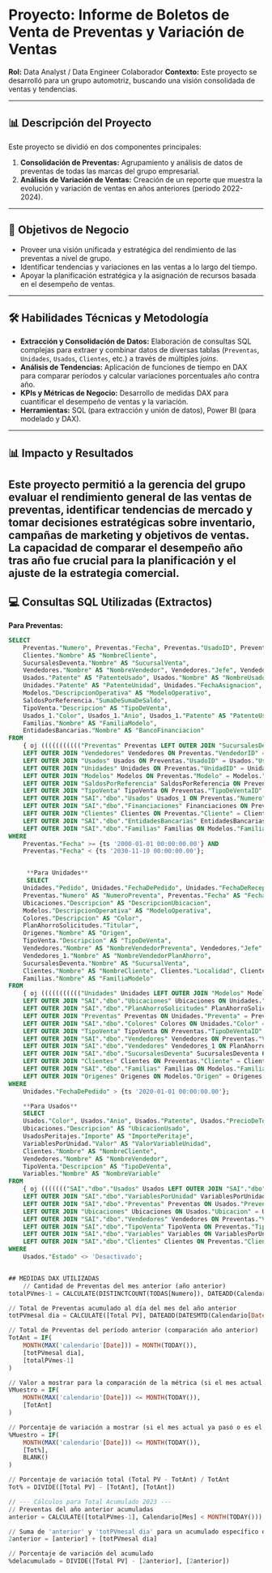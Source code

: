 # Proyecto: Informe de Boletos de Venta de Preventas y Variación de Ventas

**Rol:** Data Analyst / Data Engineer Colaborador
**Contexto:** Este proyecto se desarrolló para un grupo automotriz, buscando una visión consolidada de ventas y tendencias.

---

## 📊 Descripción del Proyecto

Este proyecto se dividió en dos componentes principales:
1.  **Consolidación de Preventas:** Agrupamiento y análisis de datos de preventas de todas las marcas del grupo empresarial.
2.  **Análisis de Variación de Ventas:** Creación de un reporte que muestra la evolución y variación de ventas en años anteriores (periodo 2022-2024).

---

## 🎯 Objetivos de Negocio

* Proveer una visión unificada y estratégica del rendimiento de las preventas a nivel de grupo.
* Identificar tendencias y variaciones en las ventas a lo largo del tiempo.
* Apoyar la planificación estratégica y la asignación de recursos basada en el desempeño de ventas.

---

## 🛠️ Habilidades Técnicas y Metodología

* **Extracción y Consolidación de Datos:** Elaboración de consultas SQL complejas para extraer y combinar datos de diversas tablas (`Preventas`, `Unidades`, `Usados`, `Clientes`, etc.) a través de múltiples *joins*.
* **Análisis de Tendencias:** Aplicación de funciones de tiempo en DAX para comparar períodos y calcular variaciones porcentuales año contra año.
* **KPIs y Métricas de Negocio:** Desarrollo de medidas DAX para cuantificar el desempeño de ventas y la variación.
* **Herramientas:** SQL (para extracción y unión de datos), Power BI (para modelado y DAX).
---
 ## 📊 Impacto y Resultados
Este proyecto permitió a la gerencia del grupo evaluar el rendimiento general de las ventas de preventas, identificar tendencias de mercado y tomar decisiones estratégicas sobre inventario, campañas de marketing y objetivos de ventas. La capacidad de comparar el desempeño año tras año fue crucial para la planificación y el ajuste de la estrategia comercial.
---
## 💻 Consultas SQL Utilizadas (Extractos)

**Para Preventas:**
```sql
SELECT
    Preventas."Numero", Preventas."Fecha", Preventas."UsadoID", Preventas."PrecioVenta", Preventas."Anulada", Preventas."Modelo", Preventas."Financiacion_Importe",
    Clientes."Nombre" AS "NombreCliente",
    SucursalesDeventa."Nombre" AS "SucursalVenta",
    Vendedores."Nombre" AS "NombreVendedor", Vendedores."Jefe", Vendedores."Activo",
    Usados."Patente" AS "PatenteUsado", Usados."Nombre" AS "NombreUsado",
    Unidades."Patente" AS "PatenteUnidad", Unidades."FechaAsignacion", Unidades."FechaPatentamiento", Unidades."Carroceria",
    Modelos."DescripcionOperativa" AS "ModeloOperativo",
    SaldosPorReferencia."SumaDeSumaDeSaldo",
    TipoVenta."Descripcion" AS "TipoDeVenta",
    Usados_1."Color", Usados_1."Anio", Usados_1."Patente" AS "PatenteUsado2", Usados_1."PrecioDeToma", Usados_1."Marca" AS "MarcaUsado2", Usados_1."Modelo" AS "ModeloUsado2",
    Familias."Nombre" AS "FamiliaModelo",
    EntidadesBancarias."Nombre" AS "BancoFinanciacion"
FROM
    { oj ((((((((((("Preventas" Preventas LEFT OUTER JOIN "SucursalesDeventa" SucursalesDeventa ON Preventas."Sucursal" = SucursalesDeventa."Numero")
    LEFT OUTER JOIN "Vendedores" Vendedores ON Preventas."VendedorID" = Vendedores."VendedorId")
    LEFT OUTER JOIN "Usados" Usados ON Preventas."UsadoID" = Usados."UsadoID")
    LEFT OUTER JOIN "Unidades" Unidades ON Preventas."UnidadID" = Unidades."UnidadID")
    LEFT OUTER JOIN "Modelos" Modelos ON Preventas."Modelo" = Modelos."Modelo")
    LEFT OUTER JOIN "SaldosPorReferencia" SaldosPorReferencia ON Preventas."Numero" = SaldosPorReferencia."Referencia")
    LEFT OUTER JOIN "TipoVenta" TipoVenta ON Preventas."TipoDeVentaID" = TipoVenta."TipoVentaID")
    LEFT OUTER JOIN "SAI"."dbo"."Usados" Usados_1 ON Preventas."Numero" = Usados_1."PreVentaOrigen")
    LEFT OUTER JOIN "SAI"."dbo"."Financiaciones" Financiaciones ON Preventas."FinanciacionID" = Financiaciones."FinanciacionID")
    LEFT OUTER JOIN "Clientes" Clientes ON Preventas."Cliente" = Clientes."Codigo")
    LEFT OUTER JOIN "SAI"."dbo"."EntidadesBancarias" EntidadesBancarias ON Financiaciones."BancoID" = EntidadesBancarias."BancoID")
    LEFT OUTER JOIN "SAI"."dbo"."Familias" Familias ON Modelos."Familia" = Familias."FamiliaID"}
WHERE
    Preventas."Fecha" >= {ts '2000-01-01 00:00:00.00'} AND
    Preventas."Fecha" < {ts '2030-11-10 00:00:00.00'};


     **Para Unidades**
     SELECT
    Unidades."Pedido", Unidades."FechaDePedido", Unidades."FechaDeRecepcion", Unidades."Posicion", Unidades."VIN", Unidades."IDFabrica", Unidades."UnidadActiva", Unidades."Patente", Unidades."Responsable", Unidades."Status", Unidades."StatusFec", Unidades."Factura", Unidades."Entregada", Unidades."Facturada", Unidades."Confirmada", Unidades."FacturaCompra", Unidades."ReservaDia", Unidades."ReservaCliente", Unidades."ReservaUsuario", Unidades."ReservaDiaVence", Unidades."FechaPatentamiento", Unidades."UnidadTipo", Unidades."OrdenDeEmbarqueFecha", Unidades."FechaFacturaTerminal", Unidades."FacturaFecha",
    Preventas."Numero" AS "NumeroPreventa", Preventas."Fecha" AS "FechaPreventa",
    Ubicaciones."Descripcion" AS "DescripcionUbicacion",
    Modelos."DescripcionOperativa" AS "ModeloOperativa",
    Colores."Descripcion" AS "Color",
    PlanAhorroSolicitudes."Titular",
    Origenes."Nombre" AS "Origen",
    TipoVenta."Descripcion" AS "TipoDeVenta",
    Vendedores."Nombre" AS "NombreVendedorPreventa", Vendedores."Jefe",
    Vendedores_1."Nombre" AS "NombreVendedorPlanAhorro",
    SucursalesDeventa."Nombre" AS "SucursalVenta",
    Clientes."Nombre" AS "NombreCliente", Clientes."Localidad", Clientes."Provincia",
    Familias."Nombre" AS "FamiliaModelo"
FROM
    { oj ((((((((((("Unidades" Unidades LEFT OUTER JOIN "Modelos" Modelos ON Unidades."Modelo" = Modelos."Modelo")
    LEFT OUTER JOIN "SAI"."dbo"."Ubicaciones" Ubicaciones ON Unidades."Ubicacion" = Ubicaciones."UbicacionID")
    LEFT OUTER JOIN "SAI"."dbo"."PlanAhorroSolicitudes" PlanAhorroSolicitudes ON Unidades."UnidadID" = PlanAhorroSolicitudes."UnidadID")
    LEFT OUTER JOIN "Preventas" Preventas ON Unidades."Preventa" = Preventas."Numero")
    LEFT OUTER JOIN "SAI"."dbo"."Colores" Colores ON Unidades."Color" = Colores."ColorID")
    LEFT OUTER JOIN "TipoVenta" TipoVenta ON Preventas."TipoDeVentaID" = TipoVenta."TipoDeVentaID")
    LEFT OUTER JOIN "SAI"."dbo"."Vendedores" Vendedores ON Preventas."VendedorID" = Vendedores."VendedorId")
    LEFT OUTER JOIN "SAI"."dbo"."Vendedores" Vendedores_1 ON PlanAhorroSolicitudes."CodVendedor" = Vendedores_1."VendedorId")
    LEFT OUTER JOIN "SAI"."dbo"."SucursalesDeventa" SucursalesDeventa ON Preventas."Sucursal" = SucursalesDeventa."Numero")
    LEFT OUTER JOIN "Clientes" Clientes ON Preventas."Cliente" = Clientes."Codigo")
    LEFT OUTER JOIN "SAI"."dbo"."Familias" Familias ON Modelos."Familia" = Familias."FamiliaID")
    LEFT OUTER JOIN "Origenes" Origenes ON Modelos."Origen" = Origenes."OrigenID"}
WHERE
    Unidades."FechaDePedido" > {ts '2020-01-01 00:00:00.00'};

    **Para Usados**
    SELECT
    Usados."Color", Usados."Anio", Usados."Patente", Usados."PrecioDeToma", Usados."PrecioDeVenta", Usados."FechaDeIngreso", Usados."PreVentaOrigen", Usados."FechaDeVenta", Usados."Preventa", Usados."KM", Usados."Marca", Usados."Modelo", Usados."Estado",Usados."Nombre" AS "NombreUsado",
    Ubicaciones."Descripcion" AS "UbicacionUsado",
    UsadosPeritajes."Importe" AS "ImportePeritaje",
    VariablesPorUnidad."Valor" AS "ValorVariableUnidad",
    Clientes."Nombre" AS "NombreCliente",
    Vendedores."Nombre" AS "NombreVendedor",
    TipoVenta."Descripcion" AS "TipoDeVenta",
    Variables."Nombre" AS "NombreVariable"
FROM
    { oj ((((((("SAI"."dbo"."Usados" Usados LEFT OUTER JOIN "SAI"."dbo"."UsadosPeritajes" UsadosPeritajes ON Usados."UsadoID" = UsadosPeritajes."UsadoID")
    LEFT OUTER JOIN "SAI"."dbo"."VariablesPorUnidad" VariablesPorUnidad ON Usados."UsadoID" = VariablesPorUnidad."UsadoID")
    LEFT OUTER JOIN "SAI"."dbo"."Preventas" Preventas ON Usados."Preventa" = Preventas."Numero")
    LEFT OUTER JOIN "Ubicaciones" Ubicaciones ON Usados."Ubicacion" = Ubicaciones."UbicacionID")
    LEFT OUTER JOIN "SAI"."dbo"."Vendedores" Vendedores ON Preventas."VendedorID" = Vendedores."VendedorId")
    LEFT OUTER JOIN "SAI"."dbo"."TipoVenta" TipoVenta ON Preventas."TipoDeVentaID" = TipoVenta."TipoDeVentaID")
    LEFT OUTER JOIN "SAI"."dbo"."Variables" Variables ON VariablesPorUnidad."VariableID" = Variables."VariableID")
    LEFT OUTER JOIN "SAI"."dbo"."Clientes" Clientes ON Preventas."Cliente" = Clientes."Codigo"}
WHERE
    Usados."Estado" <> 'Desactivado';


## MEDIDAS DAX UTILIZADAS
    // Cantidad de Preventas del mes anterior (año anterior)
totalPVmes-1 = CALCULATE(DISTINCTCOUNT(TODAS[Numero]), DATEADD(Calendario[Date], -1, YEAR))

// Total de Preventas acumulado al día del mes del año anterior
totPVmesal dia = CALCULATE([Total PV], DATEADD(DATESMTD(Calendario[Date] <= TODAY()), -1, YEAR))

// Total de Preventas del período anterior (comparación año anterior)
TotAnt = IF(
    MONTH(MAX('calendario'[Date])) = MONTH(TODAY()),
    [totPVmesal dia],
    [totalPVmes-1]
)

// Valor a mostrar para la comparación de la métrica (si el mes actual ya pasó o es el actual)
VMuestro = IF(
    MONTH(MAX('calendario'[Date])) <= MONTH(TODAY()),
    [TotAnt]
)

// Porcentaje de variación a mostrar (si el mes actual ya pasó o es el actual)
%Muestro = IF(
    MONTH(MAX('calendario'[Date])) <= MONTH(TODAY()),
    [Tot%],
    BLANK()
)

// Porcentaje de variación total (Total PV - TotAnt) / TotAnt
Tot% = DIVIDE([Total PV] - [TotAnt], [TotAnt])

// --- Cálculos para Total Acumulado 2023 ---
// Preventas del año anterior acumuladas
anterior = CALCULATE([totalPVmes-1], Calendario[Mes] < MONTH(TODAY()))

// Suma de 'anterior' y 'totPVmesal dia' para un acumulado específico del año anterior
2anterior = [anterior] + [totPVmesal dia]

// Porcentaje de variación del acumulado
%delacumulado = DIVIDE([Total PV] - [2anterior], [2anterior])